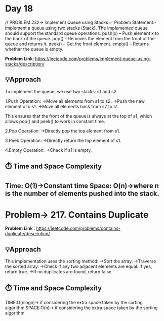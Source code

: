 # Day 18
// PROBLEM 232-> Implement Queue using Stacks
✅ Problem Statement:-
Implement a queue using two stacks (Stack<Integer>). 
The implemented queue should support the standard queue operations:
push(x) – Push element x to the back of the queue.
pop() – Removes the element from the front of the queue and returns it.
peek() – Get the front element.
empty() – Returns whether the queue is empty.

**Problem Link**: https://leetcode.com/problems/implement-queue-using-stacks/description/

## 💡Approach
To implement the queue, we use two stacks: s1 and s2.

1.Push Operation:
->Move all elements from s1 to s2.
->Push the new element x to s1.
->Move all elements back from s2 to s1.

This ensures that the front of the queue is always at the top of s1, which allows pop() and peek() to work in constant time.

2.Pop Operation:
->Directly pop the top element from s1.

3.Peek Operation:
->Directly return the top element of s1.

4.Empty Operation:
->Check if s1 is empty.

## ⏱️ Time and Space Complexity
Time: O(1)->Constant time
Space: O(n)->where n is the number of elements pushed into the stack.
--------------------------------------------------------------------------------------------------------------------------------------------------------------------------------------

# Problem-> 217. Contains Duplicate

**Problem Link** : https://leetcode.com/problems/contains-duplicate/description/

## 💡Approach
This implementation uses the sorting method:
->Sort the array.
->Traverse the sorted array.
->Check if any two adjacent elements are equal. If yes, return true.
->If no duplicates are found, return false.

## ⏱️ Time and Space Complexity
TIME:O(nlogn)-> if considering the extra space taken by the sorting algorithm 
SPACE:O(n)-> if considering the extra space taken by the sorting algorithm 
